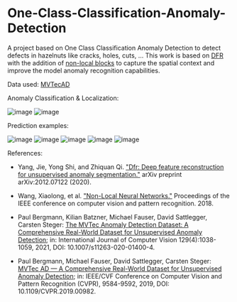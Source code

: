 # One-Class-Classification-Anomaly-Detection
A project based on One Class Classification Anomaly Detection to detect defects in hazelnuts like cracks, holes, cuts, ...
This work is based on [DFR](https://github.com/YoungGod/DFR) with the addition of [non-local blocks](https://github.com/tea1528/Non-Local-NN-Pytorch) to capture the spatial context and improve the model anomaly recognition capabilities.

Data used: [MVTecAD](https://www.mvtec.com/company/research/datasets/mvtec-ad/downloads)

Anomaly Classification & Localization:

![image](https://github.com/MagazzuGaetano/One-Class-Classification-Anomaly-Detection/assets/30373288/ae95c66d-8a6f-490c-b176-da6da4bd8451)
![image](https://github.com/MagazzuGaetano/One-Class-Classification-Anomaly-Detection/assets/30373288/77db2996-5fad-42f5-b8e1-3cf9a5707f97)

Prediction examples:

![image](https://github.com/MagazzuGaetano/One-Class-Classification-Anomaly-Detection/assets/30373288/3c183be3-5a11-4484-9e9a-4a22fe782ee7)
![image](https://github.com/MagazzuGaetano/One-Class-Classification-Anomaly-Detection/assets/30373288/84ba81da-3ec1-41d9-bb1d-60a0e424fe6d)
![image](https://github.com/MagazzuGaetano/One-Class-Classification-Anomaly-Detection/assets/30373288/8a8a926c-634a-41aa-b254-04e61a668ae5)
![image](https://github.com/MagazzuGaetano/One-Class-Classification-Anomaly-Detection/assets/30373288/30825ad7-dfa7-451d-a4c4-34096aec7220)
![image](https://github.com/MagazzuGaetano/One-Class-Classification-Anomaly-Detection/assets/30373288/3920baea-2f7a-4b12-a400-27506c69d311)

References:

- Yang, Jie, Yong Shi, and Zhiquan Qi. ["Dfr: Deep feature reconstruction for unsupervised anomaly segmentation."](https://arxiv.org/pdf/2012.07122.pdf) arXiv preprint arXiv:2012.07122 (2020).

- Wang, Xiaolong, et al. ["Non-Local Neural Networks."](https://openaccess.thecvf.com/content_cvpr_2018/papers/Wang_Non-Local_Neural_Networks_CVPR_2018_paper.pdf) Proceedings of the IEEE conference on computer vision and pattern recognition. 2018.

- Paul Bergmann, Kilian Batzner, Michael Fauser, David Sattlegger, Carsten Steger: [The MVTec Anomaly Detection Dataset: A Comprehensive Real-World Dataset for Unsupervised Anomaly Detection](https://link.springer.com/content/pdf/10.1007/s11263-020-01400-4.pdf); in: International Journal of Computer Vision 129(4):1038-1059, 2021, DOI: 10.1007/s11263-020-01400-4.

- Paul Bergmann, Michael Fauser, David Sattlegger, Carsten Steger: [MVTec AD — A Comprehensive Real-World Dataset for Unsupervised Anomaly Detection](https://www.mvtec.com/fileadmin/Redaktion/mvtec.com/company/research/datasets/mvtec_ad.pdf); in: IEEE/CVF Conference on Computer Vision and Pattern Recognition (CVPR), 9584-9592, 2019, DOI: 10.1109/CVPR.2019.00982.
